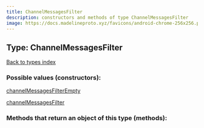 ```yaml
---
title: ChannelMessagesFilter
description: constructors and methods of type ChannelMessagesFilter
image: https://docs.madelineproto.xyz/favicons/android-chrome-256x256.png
---
```

## Type: ChannelMessagesFilter  
[Back to types index](index.md)



### Possible values (constructors):

[channelMessagesFilterEmpty](../constructors/channelMessagesFilterEmpty.md)  

[channelMessagesFilter](../constructors/channelMessagesFilter.md)  



### Methods that return an object of this type (methods):



